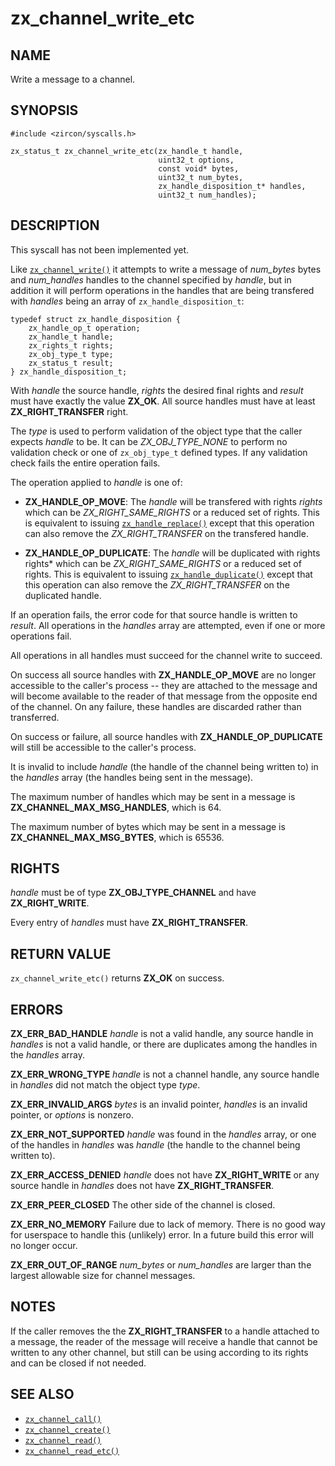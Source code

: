 # zx_channel_write_etc

## NAME

<!-- Updated by update-docs-from-abigen, do not edit. -->

Write a message to a channel.

## SYNOPSIS

<!-- Updated by update-docs-from-abigen, do not edit. -->

```
#include <zircon/syscalls.h>

zx_status_t zx_channel_write_etc(zx_handle_t handle,
                                 uint32_t options,
                                 const void* bytes,
                                 uint32_t num_bytes,
                                 zx_handle_disposition_t* handles,
                                 uint32_t num_handles);
```

## DESCRIPTION

This syscall has not been implemented yet.

Like [`zx_channel_write()`] it attempts to write a message of *num_bytes*
bytes and *num_handles* handles to the channel specified by *handle*, but in
addition it will perform operations in the handles that are being
transfered with *handles* being an array of `zx_handle_disposition_t`:

```
typedef struct zx_handle_disposition {
    zx_handle_op_t operation;
    zx_handle_t handle;
    zx_rights_t rights;
    zx_obj_type_t type;
    zx_status_t result;
} zx_handle_disposition_t;
```

With *handle* the source handle, *rights* the desired final rights and
*result* must have exactly the value **ZX_OK**. All source handles must have
at least **ZX_RIGHT_TRANSFER** right.

The *type* is used to perform validation of the object type that the caller
expects *handle* to be. It can be *ZX_OBJ_TYPE_NONE* to perform no validation
check or one of `zx_obj_type_t` defined types. If any validation check fails
the entire operation fails.

The operation applied to *handle* is one of:

*   **ZX_HANDLE_OP_MOVE**: The *handle* will be transfered with rights *rights*
which can be *ZX_RIGHT_SAME_RIGHTS* or a reduced set of rights. This is
equivalent to issuing [`zx_handle_replace()`] except that this operation can
also remove the *ZX_RIGHT_TRANSFER* on the transfered handle.

*   **ZX_HANDLE_OP_DUPLICATE**: The *handle* will be duplicated with rights
rights* which can be *ZX_RIGHT_SAME_RIGHTS* or a reduced set of rights. This
is equivalent to issuing [`zx_handle_duplicate()`] except that this operation
can also remove the *ZX_RIGHT_TRANSFER* on the duplicated handle.

If an operation fails, the error code for that source handle is written to
*result*. All operations in the *handles* array are attempted, even if one or
more operations fail.

All operations in all handles must succeed for the channel write to
succeed.

On success all source handles with **ZX_HANDLE_OP_MOVE** are no longer
accessible to the caller's process -- they are attached to the message and will
become available to the reader of that message from the opposite end of the
channel. On any failure, these handles are discarded rather than transferred.

On success or failure, all source handles with **ZX_HANDLE_OP_DUPLICATE**
will still be accessible to the caller's process.

It is invalid to include *handle* (the handle of the channel being written
to) in the *handles* array (the handles being sent in the message).

The maximum number of handles which may be sent in a message is
**ZX_CHANNEL_MAX_MSG_HANDLES**, which is 64.

The maximum number of bytes which may be sent in a message is
**ZX_CHANNEL_MAX_MSG_BYTES**, which is 65536.

## RIGHTS

<!-- Updated by update-docs-from-abigen, do not edit. -->

*handle* must be of type **ZX_OBJ_TYPE_CHANNEL** and have **ZX_RIGHT_WRITE**.

Every entry of *handles* must have **ZX_RIGHT_TRANSFER**.

## RETURN VALUE

`zx_channel_write_etc()` returns **ZX_OK** on success.

## ERRORS

**ZX_ERR_BAD_HANDLE**  *handle* is not a valid handle, any source handle in
*handles* is not a valid handle, or there are duplicates among the handles
in the *handles* array.

**ZX_ERR_WRONG_TYPE**  *handle* is not a channel handle, any source handle
in *handles* did not match the object type *type*.

**ZX_ERR_INVALID_ARGS**  *bytes* is an invalid pointer, *handles*
is an invalid pointer, or *options* is nonzero.

**ZX_ERR_NOT_SUPPORTED**  *handle* was found in the *handles* array, or
one of the handles in *handles* was *handle* (the handle to the
channel being written to).

**ZX_ERR_ACCESS_DENIED**  *handle* does not have **ZX_RIGHT_WRITE** or
any source handle in *handles* does not have **ZX_RIGHT_TRANSFER**.

**ZX_ERR_PEER_CLOSED**  The other side of the channel is closed.

**ZX_ERR_NO_MEMORY**  Failure due to lack of memory.
There is no good way for userspace to handle this (unlikely) error.
In a future build this error will no longer occur.

**ZX_ERR_OUT_OF_RANGE**  *num_bytes* or *num_handles* are larger than the
largest allowable size for channel messages.

## NOTES

If the caller removes the the **ZX_RIGHT_TRANSFER** to a handle attached
to a message, the reader of the message will receive a handle that cannot
be written to any other channel, but still can be using according to its
rights and can be closed if not needed.

## SEE ALSO

 - [`zx_channel_call()`]
 - [`zx_channel_create()`]
 - [`zx_channel_read()`]
 - [`zx_channel_read_etc()`]

<!-- References updated by update-docs-from-abigen, do not edit. -->

[`zx_channel_call()`]: channel_call.md
[`zx_channel_create()`]: channel_create.md
[`zx_channel_read()`]: channel_read.md
[`zx_channel_read_etc()`]: channel_read_etc.md
[`zx_channel_write()`]: channel_write.md
[`zx_handle_duplicate()`]: handle_duplicate.md
[`zx_handle_replace()`]: handle_replace.md
